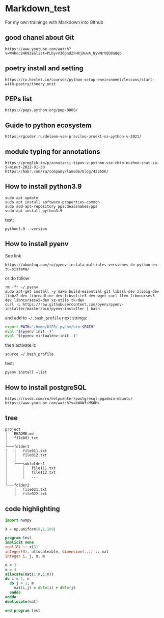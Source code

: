 # Markdown_test
For my own trainings with Markdown into Github

## good chanel about Git
```
https://www.youtube.com/watch?v=W4hoc24K93E&list=PLDyvV36pndZFHXjXuwA_NywNrVQO0aQqb
```

## poetry install and setting
```
https://ru.hexlet.io/courses/python-setup-environment/lessons/start-with-poetry/theory_unit
```

## PEPs list
```
https://peps.python.org/pep-0000/
```

## Guide to python ecosystem

```
https://gcoder.ru/delaem-vse-pravilno-proekt-na-python-v-2021/
```

## module typing for annotations
```
https://proglib.io/p/annotacii-tipov-v-python-vse-chto-nuzhno-znat-za-5-minut-2022-01-30
https://habr.com/ru/company/lamoda/blog/432656/
```
## How to install python3.9

```console
sudo apt update
sudo apt install software-properties-common
sudo add-apt-repository ppa:deadsnakes/ppa
sudo apt install python3.9
```
test:
```console
python3.9 --version
```

## How to install pyenv
See link 
```
https://ubunlog.com/ru/pyenv-instala-multiples-versiones-de-python-en-tu-sistema/
```
or do follow
```console
rm -fr ~/.pyenv
sudo apt-get install -y make build-essential git libssl-dev zlib1g-dev libbz2-dev libreadline-dev libsqlite3-dev wget curl llvm libncurses5-dev libncursesw5-dev xz-utils tk-dev
curl -L https://raw.githubusercontent.com/pyenv/pyenv-installer/master/bin/pyenv-installer | bash
```
and add to ```~/.bash_profile``` next strings:
```bash
export PATH="/home/USER/.pyenv/bin:$PATH"
eval "$(pyenv init -)"
eval "$(pyenv virtualenv-init -)"
```
then activate it:
```
source ~/.bash_profile
```
test:
```console
pyenv install –list
```

## How to install postgreSQL

```console
https://ruvds.com/ru/helpcenter/postgresql-pgadmin-ubuntu/
https://www.youtube.com/watch?v=kWUW3sMK0Mk
```


## tree

```shell
project
│   README.md
│   file001.txt    
│
└───folder1
│   │   file011.txt
│   │   file012.txt
│   │
│   └───subfolder1
│       │   file111.txt
│       │   file112.txt
│       │   ...
│   
└───folder2
    │   file021.txt
    │   file022.txt
```

## code highlighting

```python
import numpy

X = np.uniform(0,1,100)
```


```fortran
program test
implicit none
real(8) :: x(3)
integer(4), allocateable, dimension(:,:) :: mat
integer i, j, n, m

n = 3
m = 4
allocate(mat(1:n,1:m))
do i = 1, n
  do j = 1, m
    mat(i,j) = dble(i) + dble(j)
  enddo
enddo
deallocate(mat)

end program test
```

